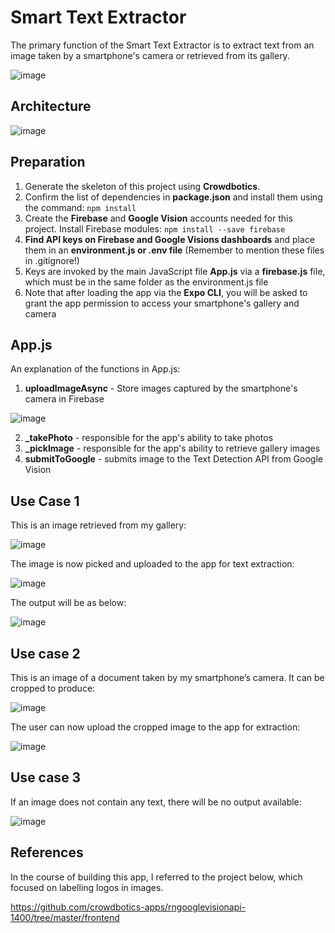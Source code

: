 # Smart Text Extractor

The primary function of the Smart Text Extractor is to extract text from an image taken by a smartphone's camera or retrieved from its gallery.

![image](https://user-images.githubusercontent.com/81354022/155883522-2ef43a93-61e4-4760-8a69-182b4ea09e70.png)

## Architecture

![image](https://user-images.githubusercontent.com/81354022/155883768-8a0c4b13-ff2f-4f14-82fd-a88553415188.png)

## Preparation

1) Generate the skeleton of this project using **Crowdbotics**.
2) Confirm the list of dependencies in **package.json** and install them using the command: `npm install`
4) Create the **Firebase** and **Google Vision** accounts needed for this project. Install Firebase modules: `npm install --save firebase`
5) **Find API keys on Firebase and Google Visions dashboards** and place them in an **environment.js or .env file** (Remember to mention these files in .gitignore!)
6) Keys are invoked by the main JavaScript file **App.js** via a **firebase.js** file, which must be in the same folder as the environment.js file 
7) Note that after loading the app via the **Expo CLI**, you will be asked to grant the app permission to access your smartphone's gallery and camera

## App.js

An explanation of the functions in App.js:
1) **uploadImageAsync** - Store images captured by the smartphone's camera in Firebase

![image](https://user-images.githubusercontent.com/81354022/155883671-1fd16d3e-70fa-4e40-8c19-cc3c9f896e12.png)

2)  **_takePhoto** - responsible for the app's ability to take photos
3)  **_pickImage** - responsible for the app's ability to retrieve gallery images
4)  **submitToGoogle** - submits image to the Text Detection API from Google Vision

## Use Case 1

This is an image retrieved from my gallery:

 ![image](https://user-images.githubusercontent.com/81354022/155883880-715202a0-ccfe-4c6a-b2f1-ce870d8a3f12.png)

The image is now picked and uploaded to the app for text extraction:

 ![image](https://user-images.githubusercontent.com/81354022/155883887-98981d94-da29-4e40-a5ef-c483d1945196.png)

The output will be as below:

![image](https://user-images.githubusercontent.com/81354022/155883894-8fe19089-4b4d-4083-8f22-64fe130be81a.png) 

## Use case 2
This is an image of a document taken by my smartphone’s camera. It can be cropped to produce:

![image](https://user-images.githubusercontent.com/81354022/155883907-24f526c8-6d29-4d1c-801f-3f59465f6aba.png)

The user can now upload the cropped image to the app for extraction:

![image](https://user-images.githubusercontent.com/81354022/155883934-c2cbd2ec-1c03-4749-8164-416ed3af4560.png)

## Use case 3
If an image does not contain any text, there will be no output available:

![image](https://user-images.githubusercontent.com/81354022/155883940-5b16db48-e19d-4d41-8795-68776ed90f53.png)

## References

In the course of building this app, I referred to the project below, which focused on labelling logos in images. 

https://github.com/crowdbotics-apps/rngooglevisionapi-1400/tree/master/frontend
